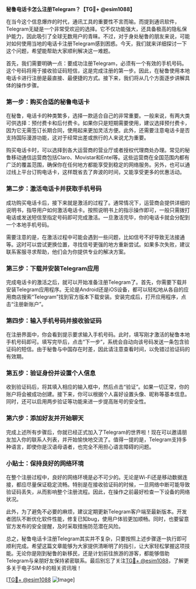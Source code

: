 **秘鲁电话卡怎么注册Telegram？【TG💪+ @esim1088】**

在当今这个信息爆炸的时代，通讯工具的重要性不言而喻。而提到通讯软件，Telegram无疑是一个非常受欢迎的选择。它不仅功能强大，还具备极高的隐私保护能力，因此吸引了全球无数用户的青睐。不过，对于身处秘鲁的朋友来说，可能对如何使用当地的电话卡注册Telegram感到困惑。今天，我们就来详细探讨一下这个问题，希望能帮助大家顺利解决这一难题。

首先，我们需要明确一点：要成功注册Telegram，必须有一个有效的手机号码。这个号码将用于接收验证码短信，这是完成注册的第一步。因此，在秘鲁使用本地电话卡进行注册是最直接、最便捷的方式。接下来，我们将从几个方面逐步讲解具体的操作步骤。

### 第一步：购买合适的秘鲁电话卡

在秘鲁，电话卡的种类繁多，选择一款适合自己的非常重要。一般来说，有两大类可供选择：预付费卡和后付费卡。如果你只是短期需要使用，建议选择预付费卡，因为它无需签订长期合同，使用起来更加灵活方便。此外，还需要注意电话卡是否支持国际漫游功能，这对于经常出差或旅行的人来说尤为重要。

购买电话卡时，可以选择到各大运营商的营业厅或者授权代理商处办理。常见的秘鲁移动通信运营商包括Claro、Movistar和Entel等。这些运营商在全国范围内都有广泛的覆盖范围，确保你在任何地方都能享受到稳定的网络服务。另外，也可以通过线上平台订购电话卡，这样既省去了奔波的时间，又能享受更多的优惠活动。

### 第二步：激活电话卡并获取手机号码

成功购买电话卡后，接下来就是激活的过程了。通常情况下，运营商会提供详细的说明书，指导用户如何激活电话卡。按照说明书上的指示操作即可，一般只需拨打电话或发送短信至指定号码即可完成激活。一旦激活完毕，你的电话卡就会分配到一个本地手机号码。

需要注意的是，在激活过程中可能会遇到一些问题，比如信号不好导致无法接通等。这时可以尝试更换位置，寻找信号更强的地方重新尝试。如果多次失败，建议联系客服寻求帮助，他们会为你提供专业的解决方案。

### 第三步：下载并安装Telegram应用

完成电话卡的激活之后，就可以开始准备注册Telegram了。首先，你需要下载并安装Telegram应用程序。无论是Android还是iOS设备，都可以轻松地从各自的应用商店搜索“Telegram”找到官方版本下载安装。安装完成后，打开应用程序，点击“注册新账户”。

### 第四步：输入手机号码并接收验证码

在注册界面中，你会看到提示要求输入手机号码。此时，填写刚才激活的秘鲁本地手机号码即可。填写完毕后，点击“下一步”，系统会自动向该号码发送一条包含验证码的短信。由于秘鲁与中国存在时差，因此请注意查看时间，以免错过验证码的有效期。

### 第五步：验证身份并设置个人信息

收到验证码后，将其填入相应的输入框中，然后点击“验证”。如果一切正常，你的账户将会被成功创建。接下来，你可以根据个人喜好设置头像、昵称等基本信息。同时，还可以启用两步验证等功能来进一步提高账号的安全性。

### 第六步：添加好友并开始聊天

完成上述所有步骤后，你就已经正式加入了Telegram的世界啦！现在可以邀请朋友加入你的联系人列表，并开始愉快地交流了。值得一提的是，Telegram支持多种语言，即使你是汉语母语者，也完全不用担心语言障碍的问题。

### 小贴士：保持良好的网络环境

在整个注册过程中，良好的网络环境是必不可少的。无论是Wi-Fi还是移动数据连接，都应尽量保证稳定流畅。特别是在接收验证码的时候，一旦网络中断可能导致验证码丢失，从而影响整个注册流程。因此，在操作之前最好检查一下设备的网络状况。

此外，为了避免不必要的麻烦，建议定期更新Telegram客户端至最新版本。开发者团队不断优化软件性能，修复已知bug，使用户体验更加顺畅。同时，也要留意官方发布的安全提醒，及时采取措施防范潜在风险。

总之，秘鲁电话卡注册Telegram其实并不复杂，只要按照上述步骤逐一执行即可顺利完成。希望这篇文章能够为大家提供清晰明了的指引，让大家轻松掌握这项技能。无论你是刚到秘鲁的新移民，还是计划前往旅游的游客，都能够借助Telegram与亲朋好友保持紧密联系。最后别忘了关注[TG💪+ @esim1088](https://t.me/s/esim1088)，了解更多关于电子SIM卡的相关资讯哦！

[[TG💪+ @esim1088](https://t.me/s/esim1088) ![Image](https://i.postimg.cc/4NQfJmqS/Snipaste-2025-05-13-00-14-12.png)]